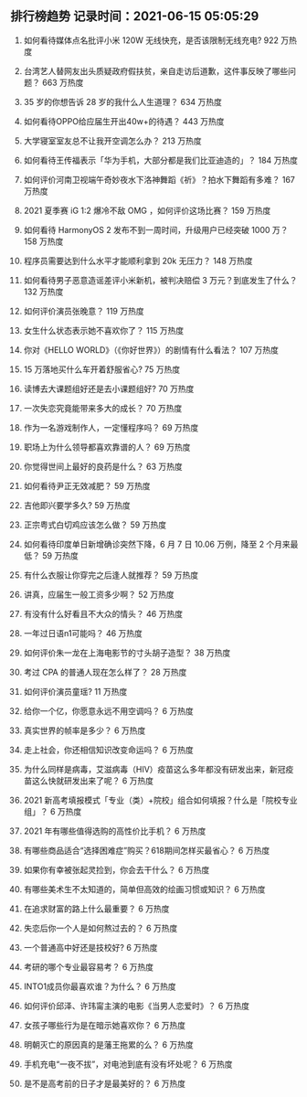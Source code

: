 
## 排行榜趋势 记录时间：2021-06-15 05:05:29
  
  1. 如何看待媒体点名批评小米 120W 无线快充，是否该限制无线充电? 922 万热度
    
  2. 台湾艺人替网友出头质疑政府假扶贫，亲自走访后道歉，这件事反映了哪些问题？ 663 万热度
    
  3. 35 岁的你想告诉 28 岁的我什么人生道理？ 634 万热度
    
  4. 如何看待OPPO给应届生开出40w+的待遇？ 443 万热度
    
  5. 大学寝室室友总不让我开空调怎么办？ 213 万热度
    
  6. 如何看待王传福表示「华为手机，大部分都是我们比亚迪造的」？ 184 万热度
    
  7. 如何评价河南卫视端午奇妙夜水下洛神舞蹈《祈》？拍水下舞蹈有多难？ 167 万热度
    
  8. 2021 夏季赛 iG 1:2 爆冷不敌 OMG ，如何评价这场比赛？ 159 万热度
    
  9. 如何看待 HarmonyOS 2 发布不到一周时间，升级用户已经突破 1000 万？ 158 万热度
    
  10. 程序员需要达到什么水平才能顺利拿到 20k 无压力？ 148 万热度
    
  11. 如何看待男子恶意造谣差评小米新机，被判决赔偿 3 万元？到底发生了什么？ 132 万热度
    
  12. 如何评价演员张晚意？ 119 万热度
    
  13. 女生什么状态表示她不喜欢你了？ 115 万热度
    
  14. 你对《HELLO WORLD》（《你好世界》）的剧情有什么看法？ 107 万热度
    
  15. 15 万落地买什么车开着舒服省心? 75 万热度
    
  16. 读博去大课题组好还是去小课题组好? 70 万热度
    
  17. 一次失恋究竟能带来多大的成长？ 70 万热度
    
  18. 作为一名游戏制作人，一定懂程序吗？ 69 万热度
    
  19. 职场上为什么领导都喜欢靠谱的人？ 69 万热度
    
  20. 你觉得世间上最好的良药是什么？ 63 万热度
    
  21. 如何看待尹正无效减肥？ 59 万热度
    
  22. 吉他即兴要学多久? 59 万热度
    
  23. 正宗粤式白切鸡应该怎么做？ 59 万热度
    
  24. 如何看待印度单日新增确诊突然下降，6 月 7 日 10.06 万例，降至 2 个月来最低？ 59 万热度
    
  25. 有什么衣服让你穿完之后逢人就推荐？ 59 万热度
    
  26. 讲真，应届生一般工资多少啊？ 52 万热度
    
  27. 有没有什么好看且不大众的情头？ 46 万热度
    
  28. 一年过日语n1可能吗？ 46 万热度
    
  29. 如何评价朱一龙在上海电影节的寸头胡子造型？ 38 万热度
    
  30. 考过 CPA 的普通人现在怎么样了？ 28 万热度
    
  31. 如何评价演员童瑶? 11 万热度
    
  32. 给你一个亿，你愿意永远不用空调吗？ 6 万热度
    
  33. 真实世界的帧率是多少？ 6 万热度
    
  34. 走上社会，你还相信知识改变命运吗？ 6 万热度
    
  35. 为什么同样是病毒，艾滋病毒（HIV）疫苗这么多年都没有研发出来，新冠疫苗这么快就研发出来了呢？ 6 万热度
    
  36. 2021 新高考填报模式「专业（类）+院校」组合如何填报？什么是「院校专业组」？ 6 万热度
    
  37. 2021 年有哪些值得选购的高性价比手机？ 6 万热度
    
  38. 有哪些商品适合“选择困难症”购买？618期间怎样买最省心？ 6 万热度
    
  39. 如果你有幸被张起灵捡到，你会去干什么？ 6 万热度
    
  40. 有哪些美术生不太知道的，简单但高效的绘画习惯或知识？ 6 万热度
    
  41. 在追求财富的路上什么最重要？ 6 万热度
    
  42. 失恋后你一个人是如何熬过去的？ 6 万热度
    
  43. 一个普通高中好还是技校好? 6 万热度
    
  44. 考研的哪个专业最容易考？ 6 万热度
    
  45. INTO1成员你最喜欢谁？为什么？ 6 万热度
    
  46. 如何评价邱泽、许玮甯主演的电影《当男人恋爱时》？ 6 万热度
    
  47. 女孩子哪些行为是在暗示她喜欢你？ 6 万热度
    
  48. 明朝灭亡的原因真的是藩王拖累的么？ 6 万热度
    
  49. 手机充电“一夜不拔”，对电池到底有没有坏处呢？ 6 万热度
    
  50. 是不是高考前的日子才是最美好的？ 6 万热度
    